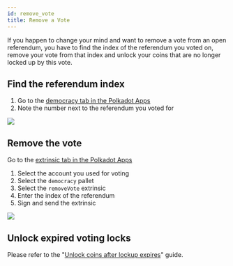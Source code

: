 ```yaml
---
id: remove_vote
title: Remove a Vote
---
```


If you happen to change your mind and want to remove a vote from an open referendum, you have to find the index of the referendum you voted on, remove your vote from that index and unlock your coins that are no longer locked up by this vote.

## Find the referendum index

1. Go to the [democracy tab in the Polkadot Apps](https://polkadot.js.org/apps/?rpc=wss%3A%2F%2Fspiritnet.api.onfinality.io%2Fpublic-ws#/democracy)
2. Note the number next to the referendum you voted for

![](/img/chain/find-referendum-index.png)

## Remove the vote
Go to the [extrinsic tab in the Polkadot Apps](https://polkadot.js.org/apps/?rpc=wss%3A%2F%2Fspiritnet.api.onfinality.io%2Fpublic-ws#/extrinsics)

1. Select the account you used for voting
1. Select the `democracy` pallet
2. Select the `removeVote` extrinsic
3. Enter the index of the referendum
4. Sign and send the extrinsic

![](/img/chain/remove-vote.png)

## Unlock expired voting locks

Please refer to the "[Unlock coins after lockup expires](./03_unlock_coins.md)" guide.
